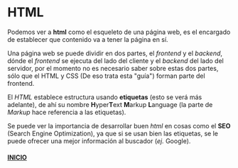 
# HTML
Podemos ver a **html** como el esqueleto de una página web, es el encargado de establecer que contenido va a tener la página en sí. 

Una página web se puede dividir en dos partes, el *frontend* y el *backend*, dónde el *frontend* se ejecuta del lado del cliente y el *backend* del lado del servidor, por el momento no es necesario saber sobre estas dos partes, sólo que el HTML y CSS (De eso trata esta "guía") forman parte del frontend.

El *HTML* establece estructura usando **etiquetas** (esto se verá más adelante), de ahí su nombre **H**yper**T**ext **M**arkup **L**anguage (la parte de *Markup* hace referencia a las etiquetas).

Se puede ver la importancia de desarrollar buen *html* en cosas como el **SEO** (Search Engine Optimization), ya que si se usan bien las etiquetas, se le puede ofrecer una mejor información al buscador (*ej.* Google).

#### [INICIO](../README.md)
